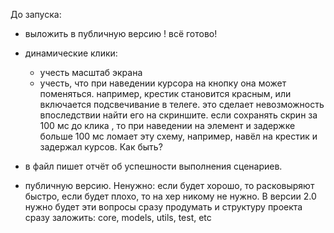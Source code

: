 До запуска:
- выложить в публичную версию ! всё готово!


- динамические клики: 
    - учесть масштаб экрана
    - учесть, что при наведении курсора на кнопку она может поменяться. например, крестик становится красным, или включается подсвечивание в телеге.
    это сделает невозможность впоследствии найти его на скриншите. если сохранять скрин за 100 мс до клика , 
    то при наведении на элемент и задержке больше 100 мс ломает эту схему, например, навёл на крестик и задержал курсов. Как быть?
- в файл пишет отчёт об успешности выполнения сценариев.
- публичную версию. Ненужно: если будет хорошо, то расковыряют быстро, если будет плохо, то на хер никому не нужно. В версии 2.0 нужно будет эти вопросы сразу продумать и структуру проекта сразу заложить: core, models, utils, test, etc